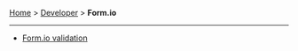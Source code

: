 [Home](index) > [Developer](Developer) > **Form.io**
***

* [Form.io validation](Form.io-validation)


